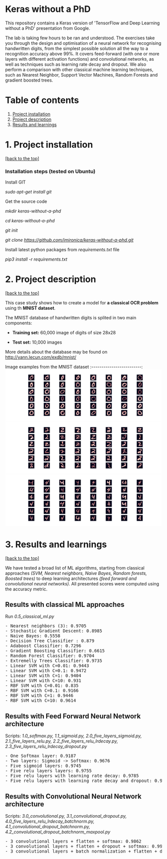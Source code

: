 # Keras without a PhD 

This repository contains a Keras version of 'TensorFlow and Deep Learning without a PhD' presentation from Google. 

The lab is taking few hours to be ran and understood. The exercises take you through the design and optimisation of a neural network for recognising handwritten digits, from the simplest possible solution all the way to a recognition accuracy above 99%. It covers feed-forward (with one or more layers with different activation functions) and convolutional networks, as well as techniques such as learning rate decay and dropout. We also perform a comparison with other classical machine learning techniques, such as Nearest Neighbor, Support Vector Machines, Random Forests and gradient boosted trees.

# Table of contents
1. [Project installation](#1-project-installation)
2. [Project description](#2-project-description)  
3. [Results and learnings](#3-results-and-learnings)

# 1. Project installation
[[back to the top]](#table-of-contents)

### Installation steps (tested on Ubuntu) ###

Install GIT

*sudo apt-get install git*

Get the source code
 
*mkdir keras-without-a-phd*

*cd keras-without-a-phd*

*git init*

*git clone https://github.com/imironica/keras-without-a-phd.git*

Install latest python packages from *requirements.txt* file

*pip3 install -r requirements.txt*

# 2. Project description 
[[back to the top]](#table-of-contents)

This case study shows how to create a model for **a classical OCR problem** using th **MNIST dataset**.

The MNIST database of handwritten digits is splited in two main components:

- **Training set:** 60,000 image of digits of size 28x28

- **Test set:** 10,000 images

More details about the database may be found on http://yann.lecun.com/exdb/mnist/


Image examples from the MNIST dataset
:-------------------------:
![](images/figure_1-0.png) ![](images/figure_1-2.png) ![](images/figure_1-4.png) 

# 3. Results and learnings
[[back to the top]](#table-of-contents)

We have tested a broad list of ML algorithms, starting from classical approaches *(SVM, Nearest neighbors, Naive Bayes, Random forests, Boosted trees)* to deep learning architectures *(feed forward and convolutional neural networks)*.  All presented scores were computed using the accuracy metric.

## Results with classical ML approaches
Run *0.5_classical_ml.py*
<pre>- Nearest neighbors (3): 0.9705
- Stochastic Gradient Descent: 0.8985
- Naive Bayes: 0.5558
- Decision Tree Classifier : 0.879
- Adaboost Classifier: 0.7296
- Gradient Boosting Classifier: 0.6615
- Random Forest Classifier: 0.9704
- Extremelly Trees Classifier: 0.9735
- Linear SVM with C=0.01: 0.9443
- Linear SVM with C=0.1: 0.9472
- Linear SVM with C=1: 0.9404
- Linear SVM with C=10: 0.931
- RBF SVM with C=0.01: 0.835
- RBF SVM with C=0.1: 0.9166
- RBF SVM with C=1: 0.9446
- RBF SVM with C=10: 0.9614</pre>

## Results with Feed Forward Neural Network architecture
Scripts: *1.0_softmax.py, 1.1_sigmoid.py, 2.0_five_layers_sigmoid.py, 2.1_five_layers_relu.py, 2.2_five_layers_relu_lrdecay.py, 2.3_five_layers_relu_lrdecay_dropout.py*
<pre>- One Softmax layer: 0.9187
- Two layers: Sigmoid -> Softmax: 0.9676
- Five sigmoid layers: 0.9745
- Five relu layers layers: 0.9755
- Five relu layers with learning rate decay: 0.9785
- Five relu layers with learning rate decay and dropout: 0.9795</pre>

## Results with Convolutional Neural Network architecture
Scripts: *3.0_convolutional.py, 3.1_convolutional_dropout.py, 4.0_five_layers_relu_lrdecay_batchnorm.py, 4.1_convolutional_dropout_batchnorm.py, 4.2_convolutional_dropout_batchnorm_maxpool.py*
<pre>- 3 convolutional layers + flatten + softmax: 0.9862
- 3 convolutional layers + flatten + dropout + softmax: 0.99
- 3 convolutional layers + batch normalization + flatten + dropout + softmax + learning rate decay: 0.9948</pre>
